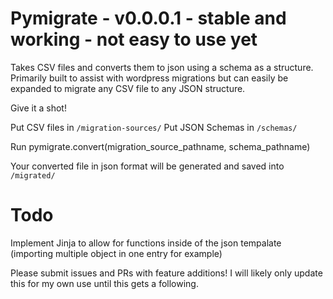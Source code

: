 # Pymigrate - v0.0.0.1 - stable and working - not easy to use yet

Takes CSV files and converts them to json using a schema as a structure. Primarily built to assist with wordpress migrations but can easily be expanded to migrate any CSV file to any JSON structure.

Give it a shot!

Put CSV files in `/migration-sources/`
Put JSON Schemas in `/schemas/`

Run pymigrate.convert(migration_source_pathname, schema_pathname)

Your converted file in json format will be generated and saved into `/migrated/`

# Todo
Implement Jinja to allow for functions inside of the json tempalate (importing multiple object in one entry for example)

Please submit issues and PRs with feature additions! I will likely only update this for my own use until this gets a following.
